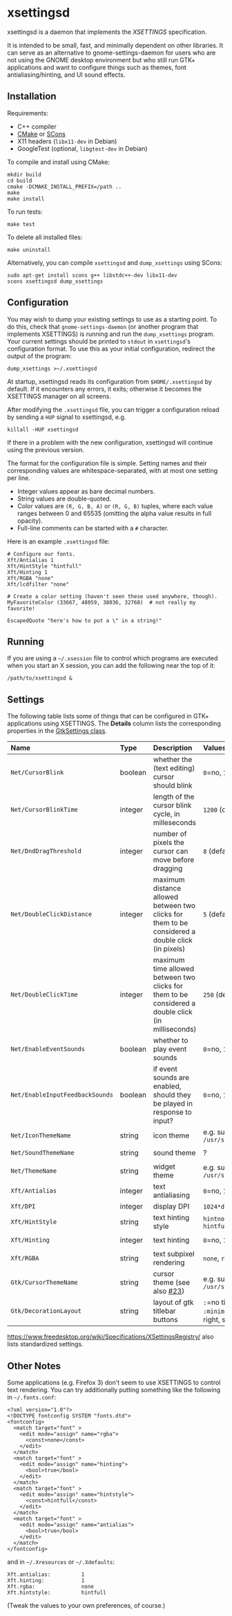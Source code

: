 # xsettingsd

xsettingsd is a daemon that implements the *XSETTINGS* specification.

It is intended to be small, fast, and minimally dependent on other
libraries. It can serve as an alternative to gnome-settings-daemon for
users who are not using the GNOME desktop environment but who still run
GTK+ applications and want to configure things such as themes, font
antialiasing/hinting, and UI sound effects.

## Installation

Requirements:

* C++ compiler
* [CMake] or [SCons]
* X11 headers (`libx11-dev` in Debian)
* GoogleTest (optional, `libgtest-dev` in Debian)

To compile and install using CMake:

```
mkdir build
cd build
cmake -DCMAKE_INSTALL_PREFIX=/path ..
make
make install
```

To run tests:

```
make test
```

To delete all installed files:

```
make uninstall
```

Alternatively, you can compile `xsettingsd` and `dump_xsettings` using SCons:

```
sudo apt-get install scons g++ libstdc++-dev libx11-dev
scons xsettingsd dump_xsettings
```

[CMake]: https://cmake.org/
[SCons]: https://scons.org/

## Configuration

You may wish to dump your existing settings to use as a starting point. To do
this, check that `gnome-settings-daemon` (or another program that implements
XSETTINGS) is running and run the `dump_xsettings` program. Your current
settings should be printed to `stdout` in `xsettingsd`'s configuration format.
To use this as your initial configuration, redirect the output of the program:

```
dump_xsettings >~/.xsettingsd
```

At startup, xsettingsd reads its configuration from `$HOME/.xsettingsd` by
default. If it encounters any errors, it exits; otherwise it becomes the
XSETTINGS manager on all screens.

After modifying the `.xsettingsd` file, you can trigger a configuration reload
by sending a `HUP` signal to xsettingsd, e.g.

```
killall -HUP xsettingsd
```

If there in a problem with the new configuration, xsettingsd will continue using
the previous version.

The format for the configuration file is simple. Setting names and their
corresponding values are whitespace-separated, with at most one setting per
line.

*   Integer values appear as bare decimal numbers.
*   String values are double-quoted.
*   Color values are `(R, G, B, A)` or `(R, G, B)` tuples, where each value
    ranges between 0 and 65535 (omitting the alpha value results in full
    opacity).
*   Full-line comments can be started with a `#` character.

Here is an example `.xsettingsd` file:

```
# Configure our fonts.
Xft/Antialias 1
Xft/HintStyle "hintfull"
Xft/Hinting 1
Xft/RGBA "none"
Xft/lcdfilter "none"

# Create a color setting (haven't seen these used anywhere, though).
MyFavoriteColor (33667, 48059, 38036, 32768)  # not really my favorite!

EscapedQuote "here's how to put a \" in a string!"
```

## Running

If you are using a `~/.xsession` file to control which programs are executed
when you start an X session, you can add the following near the top of it:

```
/path/to/xsettingsd &
```

## Settings

The following table lists some of things that can be configured in GTK+
applications using XSETTINGS. The **Details** column lists the corresponding
properties in the [GtkSettings class].

| **Name** | **Type** | **Description** | **Values** | **Details** |
|:---------|:---------|:----------------|:-----------|:------------|
| `Net/CursorBlink` | boolean | whether the (text editing) cursor should blink | `0`=no, `1`=yes | [`gtk-cursor-blink`](https://docs.gtk.org/gtk4/property.Settings.gtk-cursor-blink.html) |
| `Net/CursorBlinkTime` | integer | length of the cursor blink cycle, in milleseconds | `1200` (default), `500`, etc. | [`gtk-cursor-blink-time`](https://docs.gtk.org/gtk4/property.Settings.gtk-cursor-blink-time.html) |
| `Net/DndDragThreshold` | integer | number of pixels the cursor can move before dragging | `8` (default), `0`, etc. | [`gtk-dnd-drag-threshold`](https://docs.gtk.org/gtk4/property.Settings.gtk-dnd-drag-threshold.html) |
| `Net/DoubleClickDistance ` | integer | maximum distance allowed between two clicks for them to be considered a double click (in pixels) | `5` (default), `20`, etc. | [`gtk-double-click-distance`](https://docs.gtk.org/gtk4/property.Settings.gtk-double-click-distance.html) |
| `Net/DoubleClickTime` | integer | maximum time allowed between two clicks for them to be considered a double click (in milliseconds) | `250` (default), `500`, etc. | [`gtk-double-click-time`](https://docs.gtk.org/gtk4/property.Settings.gtk-double-click-time.html) |
| `Net/EnableEventSounds` | boolean | whether to play event sounds | `0`=no, `1`=yes | [`gtk-enable-event-sounds`](https://docs.gtk.org/gtk4/property.Settings.gtk-enable-event-sounds.html) |
| `Net/EnableInputFeedbackSounds` | boolean  | if event sounds are enabled, should they be played in response to input? | `0`=no, `1`=yes | [`gtk-enable-input-feedback-sounds`](https://docs.gtk.org/gtk4/property.Settings.gtk-enable-input-feedback-sounds.html) |
| `Net/IconThemeName` | string | icon theme | e.g. subdirectories of `/usr/share/icons` | [`gtk-icon-theme-name`](https://docs.gtk.org/gtk4/property.Settings.gtk-icon-theme-name.html) |
| `Net/SoundThemeName` | string | sound theme | ? | [`gtk-sound-theme-name`](https://docs.gtk.org/gtk4/property.Settings.gtk-sound-theme-name.html) |
| `Net/ThemeName` | string | widget theme | e.g. subdirectories of `/usr/share/themes` | [`gtk-theme-name`](https://docs.gtk.org/gtk4/property.Settings.gtk-theme-name.html) |
| `Xft/Antialias` | integer | text antialiasing | `0`=no, `1`=yes, `-1`=default | [`gtk-xft-antialias`](https://docs.gtk.org/gtk4/property.Settings.gtk-xft-antialias.html) |
| `Xft/DPI` | integer  | display DPI | `1024*dots/inch`, `-1`=default | [`gtk-xft-dpi`](https://docs.gtk.org/gtk4/property.Settings.gtk-xft-dpi.html) |
| `Xft/HintStyle` | string | text hinting style | `hintnone`, `hintslight`, `hintmedium`, `hintfull` | [`gtk-xft-hintstyle`](https://docs.gtk.org/gtk4/property.Settings.gtk-xft-hintstyle.html) |
| `Xft/Hinting` | integer | text hinting | `0`=no, `1`=yes, `-1`=default | [`gtk-xft-hinting`](https://docs.gtk.org/gtk4/property.Settings.gtk-xft-hinting.html) |
| `Xft/RGBA` | string | text subpixel rendering | `none`, `rgb`, `bgr`, `vrgb`, `vbgr` | [`gtk-xft-rgba`](https://docs.gtk.org/gtk4/property.Settings.gtk-xft-rgba.html) |
| `Gtk/CursorThemeName` | string | cursor theme (see also [#23](https://github.com/derat/xsettingsd/issues/23)) | e.g. subdirectories of `/usr/share/icons` | [`gtk-cursor-theme-name`](https://docs.gtk.org/gtk4/property.Settings.gtk-cursor-theme-name.html) |
| `Gtk/DecorationLayout` | string | layout of gtk titlebar buttons | `:`=no titlebar buttons, `:minimize,maximize,close`=buttons right, see gtk documentation -> | [`gtk-decoration-layout`](https://docs.gtk.org/gtk4/property.Settings.gtk-decoration-layout.html)

<https://www.freedesktop.org/wiki/Specifications/XSettingsRegistry/> also lists
standardized settings.

[GtkSettings class]: https://developer-old.gnome.org/gtk3/stable/GtkSettings.html

## Other Notes

Some applications (e.g. Firefox 3) don't seem to use XSETTINGS to control text
rendering. You can try additionally putting something like the following in
`~/.fonts.conf`:

```
<?xml version="1.0"?>
<!DOCTYPE fontconfig SYSTEM "fonts.dtd">
<fontconfig>
  <match target="font" >
    <edit mode="assign" name="rgba">
      <const>none</const>
    </edit>
  </match>
  <match target="font" >
    <edit mode="assign" name="hinting">
      <bool>true</bool>
    </edit>
  </match>
  <match target="font" >
    <edit mode="assign" name="hintstyle">
      <const>hintfull</const>
    </edit>
  </match>
  <match target="font" >
    <edit mode="assign" name="antialias">
      <bool>true</bool>
    </edit>
  </match>
</fontconfig>
```

and in `~/.Xresources` or `~/.Xdefaults`:

```
Xft.antialias:          1
Xft.hinting:            1
Xft.rgba:               none
Xft.hintstyle:          hintfull
```

(Tweak the values to your own preferences, of course.)
